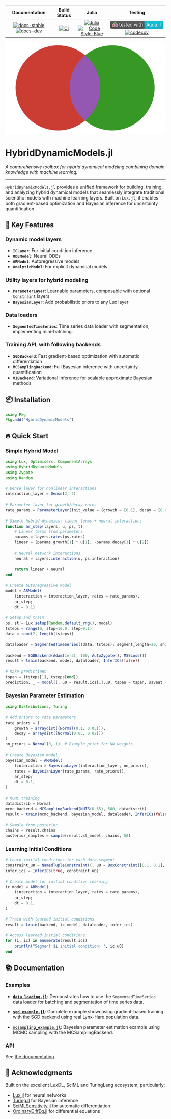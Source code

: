 | **Documentation** | **Build Status** | **Julia** | **Testing** |
|:-----------------:|:----------------:|:---------:|:-----------:|
| [![docs-stable](https://img.shields.io/badge/docs-stable-blue.svg)](https://vboussange.github.io/HybridDynamicModels.jl/stable/) [![docs-dev](https://img.shields.io/badge/docs-dev-blue.svg)](https://vboussange.github.io/HybridDynamicModels.jl/dev/) | [![CI](https://github.com/vboussange/HybridDynamicModels.jl/actions/workflows/CI.yml/badge.svg?branch=main)](https://github.com/vboussange/HybridDynamicModels.jl/actions/workflows/CI.yml?query=branch%3Amain) | [![Julia](https://img.shields.io/badge/julia-v1.10+-blue.svg)](https://julialang.org/) [![Code Style: Blue](https://img.shields.io/static/v1?label=code%20style&message=SciML&color=9558b2&labelColor=389826)](https://github.com/SciML/SciMLStyle) | [![Aqua QA](https://raw.githubusercontent.com/JuliaTesting/Aqua.jl/master/badge.svg)](https://github.com/JuliaTesting/Aqua.jl) [![codecov](https://codecov.io/gh/vboussange/HybridDynamicModels.jl/branch/main/graph/badge.svg)](https://codecov.io/gh/vboussange/HybridDynamicModels.jl)

![](https://github.com/vboussange/HybridDynamicModels.jl/blob/main/docs/src/assets/logo.svg)

# HybridDynamicModels.jl

*A comprehensive toolbox for hybrid dynamical modeling combining domain knowledge with machine learning.*

---

`HybridDynamicModels.jl` provides a unified framework for building, training, and analyzing hybrid dynamical models that seamlessly integrate traditional scientific models with machine learning layers. Built on `Lux.jl`, it enables both gradient-based optimization and Bayesian inference for uncertainty quantification.

## 🚀 Key Features

### **Dynamic model layers**
- **`ICLayer`**: For initial condition inference
- **`ODEModel`**: Neural ODEs
- **`ARModel`**: Autoregressive models
- **`AnalyticModel`**: For explicit dynamical models

### **Utility layers for hybrid modeling**
- **`ParameterLayer`**: Learnable parameters, composable with optional `Constraint` layers
- **`BayesianLayer`**: Add probabilistic priors to any Lux layer

### **Data loaders**
- **`SegmentedTimeSeries`**: Time series data loader with segmentation, implementing mini-batching.

### **Training API, with following backends** 
- **`SGDBackend`**: Fast gradient-based optimization with automatic differentiation
- **`MCSamplingBackend`**: Full Bayesian inference with uncertainty quantification  
- **`VIBackend`**: Variational inference for scalable approximate Bayesian methods

## 📦 Installation

```julia
using Pkg
Pkg.add("HybridDynamicModels")
```

## 🔥 Quick Start

### Simple Hybrid Model

```julia
using Lux, Optimisers, ComponentArrays
using HybridDynamicModels
using Zygote
using Random

# Dense layer for nonlinear interactions
interaction_layer = Dense(2, 2)

# Parameter layer for growth/decay rates
rate_params = ParameterLayer(init_value = (growth = [0.1], decay = [0.05]))

# Simple hybrid dynamics: linear terms + neural interactions
function ar_step(layers, u, ps, t)
    # Linear terms from parameters
    params = layers.rates(ps.rates)
    linear = [params.growth[1] * u[1], -params.decay[1] * u[2]]
    
    # Neural network interactions
    neural = layers.interaction(u, ps.interaction)
    
    return linear + neural
end

# Create autoregressive model
model = ARModel(
    (interaction = interaction_layer, rates = rate_params),
    ar_step;
    dt = 0.1)

# Setup and train
ps, st = Lux.setup(Random.default_rng(), model)
tsteps = range(0, stop=10.0, step=0.1)
data = rand(2, length(tsteps))

dataloader = SegmentedTimeSeries((data, tsteps); segment_length=20, shift= 2)

backend = SGDBackend(Adam(1e-3), 100, AutoZygote(), MSELoss())
result = train(backend, model, dataloader, InferICs(false))

# Make predictions
tspan = (tsteps[1], tsteps[end])
prediction, _ = model((; u0 = result.ics[1].u0, tspan = tspan, saveat = tsteps), result.ps, result.st)
```

### Bayesian Parameter Estimation

```julia
using Distributions, Turing

# Add priors to rate parameters
rate_priors = (
    growth = arraydist([Normal(0.1, 0.05)]),
    decay = arraydist([Normal(0.05, 0.02)])
)
nn_priors = Normal(0, 1)  # Example prior for NN weights

# Create Bayesian model
bayesian_model = ARModel(
    (interaction = BayesianLayer(interaction_layer, nn_priors), 
    rates = BayesianLayer(rate_params, rate_priors)),
    ar_step;
    dt = 0.1,
)

# MCMC training
datadistrib = Normal
mcmc_backend = MCSamplingBackend(NUTS(0.65), 500, datadistrib)
result = train(mcmc_backend, bayesian_model, dataloader, InferICs(false))

# Sample from posterior
chains = result.chains
posterior_samples = sample(result.st_model, chains, 50)
```

### Learning Initial Conditions

```julia
# Learn initial conditions for each data segment
constraint_u0 = NamedTupleConstraint((; u0 = BoxConstraint([0.1, 0.1], [2.0, 2.0])))  # Reasonable bounds
infer_ics = InferICs(true, constraint_u0)

# Create model for initial condition learning
ic_model = ARModel(
    (interaction = interaction_layer, rates = rate_params),
    ar_step;
    dt = 0.1,
)

# Train with learned initial conditions
result = train(backend, ic_model, dataloader, infer_ics)

# Access learned initial conditions
for (i, ic) in enumerate(result.ics)
    println("Segment $i initial condition: ", ic.u0)
end
```

## 📚 Documentation
### Examples

- **[`data_loading.jl`](https://github.com/vboussange/HybridDynamicModels.jl/blob/main/examples/data_loading.jl)**: Demonstrates how to use the `SegmentedTimeSeries` data loader for batching and segmentation of time series data.

- **[`sgd_example.jl`](https://github.com/vboussange/HybridDynamicModels.jl/blob/main/examples/sgd_example.jl)**: Complete example showcasing gradient-based training with the SGD backend using real Lynx-Hare population data.

- **[`mcsampling_example.jl`](https://github.com/vboussange/HybridDynamicModels.jl/blob/main/examples/mcsampling_example.jl)**: Bayesian parameter estimation example using MCMC sampling with the MCSamplingBackend.

### API
See [the documentation](https://vboussange.github.io/HybridDynamicModels.jl/dev/api/).

## 🙏 Acknowledgments

Built on the excellent LuxDL, SciML and TuringLang ecosystem, particularly:
- [Lux.jl](https://github.com/LuxDL/Lux.jl) for neural networks
- [Turing.jl](https://github.com/TuringLang/Turing.jl) for Bayesian inference
- [SciMLSensitivity.jl](https://github.com/SciML/SciMLSensitivity.jl) for automatic differentiation
- [OrdinaryDiffEq.jl](https://github.com/SciML/OrdinaryDiffEq.jl) for differential equations

